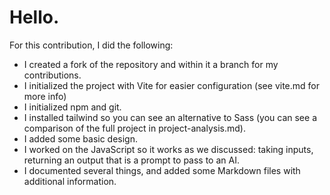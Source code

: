 # Hello. 

For this contribution, I did the following:

- I created a fork of the repository and within it a branch for my contributions.
- I initialized the project with Vite for easier configuration (see vite.md for more info)
- I initialized npm and git.
- I installed tailwind so you can see an alternative to Sass (you can see a comparison of the full project in project-analysis.md).
- I added some basic design.
- I worked on the JavaScript so it works as we discussed: taking inputs, returning an output that is a prompt to pass to an AI.
- I documented several things, and added some Markdown files with additional information.
